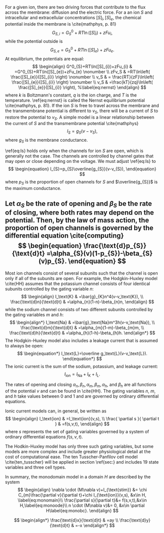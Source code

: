 For a given ion, there are two driving forces that contribute to the flux across the membrane: diffusion and the electric force. For a an ion $S$ and intracellular and extracellular concentrations $[S]_{i},[S]_{e}$, the chemical potential inside the membrane is \cite{mathphys, p. 81}
$$
\begin{equation}
G_{S,i}=G^0_{S}+RT\ln([S]_{i})+zFu_{i},
\end{equation}
$$
while the potential outside is
$$
\begin{equation}
G_{S,e}=G^0_{S}+RT\ln([S]_{e})+zFu_{e}.
\end{equation}
$$
At equilibrium, the potentials are equal:
$$
\begin{align}
G^0_{S}+RT\ln([S]_{i})+zFu_{i} & =G^0_{S}+RT\ln([S]_{e})+zFu_{e} \nonumber \\
zFv_S & =RT\ln\left( \frac{[S]_{e}}{[S]_{i}} \right) \nonumber \\
v_S & = \frac{RT}{zF}\ln\left( \frac{[S]_{e}}{[S]_{i}} \right) \nonumber  \\
v_S & =\frac{kT}{zq}\ln\left( \frac{[S]_{e}}{[S]_{i}} \right), %\label{eq:nernst}
\end{align}
$$
where $k$ is Boltzmann's constant, $q$ is the ion charge, and $T$ is the temperature. \ref{eq:nernst} is called the Nernst equilibrium potential \cite{mathphys, p. 81}. If the ion $S$ is free to travel across the membrane and the transmembrane potential is different to $v_S$, there will be a current of $S$ to restore the potential to $v_S$. A simple model is a linear relationship between the current of $S$ and the transmembrane potential \cite{mathphys}
$$
\begin{equation}
I_{S}=g_{S}(v-v_S), %\label{eq:Is}
\end{equation}
$$
where $g_{S}$ is the membrane conductance.

\ref{eq:Is} holds only when the channels for ion $S$ are open, which is generally not the case. The channels are controlled by channel gates that may open or close depending on the voltage. We must adjust \ref{eq:Is} to 
$$
\begin{equation}
I_{S}=p_{S}\overline{g_{S}}(v-v_{S}),
\end{equation}
$$
where $p_{S}$ is the proportion of open channels for $S$ and $\overline{g_{S}}$ is the maximum conductance. 

Let $\alpha_{S}$ be the rate of opening and $\beta_{S}$ be the rate of closing, where both rates may depend on the potential. Then, by the law of mass action, the proportion of open channels is governed by the differential equation \cite{computing}
$$
\begin{equation}
\frac{\text{d}p_{S}}{\text{d}t} =\alpha_{S}(v)(1-p_{S})-\beta_{S}(v)p_{S}.
\end{equation}
$$
---
Most ion channels consist of several subunits such that the channel is open only if all of the subunits are open. For example, the Hodgkin-Huxley model \cite{HH} assumes that the potassium channel consists of four identical subunits controlled by the gating variable $n$:
$$
\begin{align}
I_\text{K} & =\bar{g}_{K}n^4(v-v_\text{K}), \\
\frac{\text{d}n}{\text{d}t}  & =\alpha_{n}(1-n)-\beta_{n}n,
\end{align}
$$
while the sodium channel consists of two different subunits controlled by the gating variables $m$ and $h$:
$$
\begin{align*}
I_\text{Na} & =\bar{g}_\text{Na}m^3h(v-v_\text{Na}), \\
\frac{\text{d}m}{\text{d}t}  & =\alpha_{m}(1-m)-\beta_{m}m, \\
\frac{\text{d}h}{\text{d}t}  & =\alpha_{h}(1-h)-\beta_{h}h.
\end{align*}
$$
The Hodgkin-Huxley model also includes a leakage current that is assumed to always be open:
$$
\begin{equation*}
I_\text{L}=\overline g_\text{L}(v-v_\text{L}).
\end{equation*}
$$
The ionic current is the sum of the sodium, potassium, and leakage current:
$$
\begin{equation}
I_\text{ion}  =I_\text{Na}+I_\text{K}+I_\text{L}.
\end{equation}
$$

The rates of opening and closing $\alpha_{n},\beta_{n},\alpha_{m},\beta_{m},\alpha_{h},$ and $\beta_{h}$ are all functions of the potential $v$ and can be found in \cite{HH}. The gating variables $n$, $m$, and $h$ take values between 0 and 1 and are governed by ordinary differential equations. 

Ionic current models can, in general, be written as
$$
\begin{align}
I_\text{ion} & =I_\text{ion}(v,s), \\
\frac{ \partial s }{ \partial t }  & =f(s,v,t),
\end{align}
$$
where $s$ represents the set of gating variables governed by a system of ordinary differential equations $f(s,v,t)$.

The Hodkin-Huxley model has only three such gating variables, but some models are more complex and include greater physiological detail at the cost of computational ease. The ten Tusscher-Panfilov cell model \cite{ten_tusscher} will be applied in section \ref{sec:} and includes 19 state variables and three cell types. 

In summary, the monodomain model in a domain $H$ are described by the system
$$
\begin{align}
    \nabla \cdot (M\nabla v)+I_{\text{stim}} &= \chi C_{m}\frac{\partial v}{\partial t}+\chi I_{\text{ion}}(v,s), &x\in H, \label{eq:monomain}\\
    \frac{\partial s}{\partial t}&= f(s,v,t),&x\in H,\label{eq:monoode}\\
    n \cdot (M\nabla v)&= 0, &x\in \partial H\label{eq:monobc}.
\end{align}
$$


$$
\begin{align*}
\frac{\text{d}x}{\text{d}t}  & =ay \\
\frac{\text{d}y}{\text{d}t}  & =-x
\end{align*}
$$